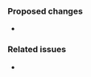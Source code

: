 <!--
Thank you very much for your pull request to the xtm-composer project! We as a community
driven project depend on support and contributions like this!

Thus already a BIG THANK YOU upfront to you for choosing to help with your PR.
-->

### Proposed changes
*

### Related issues
*
